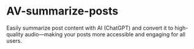 # AV-summarize-posts
Easily summarize post content with AI (ChatGPT) and convert it to high-quality audio—making your posts more accessible and engaging for all users.
